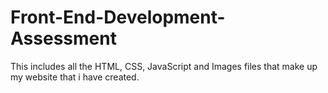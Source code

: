 # Front-End-Development-Assessment
This includes all the HTML, CSS, JavaScript and Images files that make up my website that i have created.

